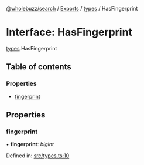 [@wholebuzz/search](../README.md) / [Exports](../modules.md) / [types](../modules/types.md) / HasFingerprint

# Interface: HasFingerprint

[types](../modules/types.md).HasFingerprint

## Table of contents

### Properties

- [fingerprint](types.hasfingerprint.md#fingerprint)

## Properties

### fingerprint

• **fingerprint**: *bigint*

Defined in: [src/types.ts:10](https://github.com/wholebuzz/search/blob/master/src/types.ts#L10)
